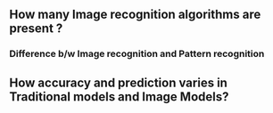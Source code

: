 ## How many Image recognition algorithms are present ? 


### Difference b/w Image recognition and Pattern recognition 


## How accuracy and prediction varies in Traditional models and Image Models? 


